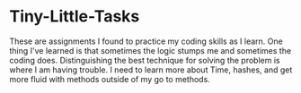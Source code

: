 # Tiny-Little-Tasks
These are assignments I found to practice my coding skills as I learn.
One thing I've learned is that sometimes the logic stumps me and sometimes the coding does.
Distinguishing the best technique for solving the problem is where I am having trouble.
I need to learn more about Time, hashes, and get more fluid with methods outside of my go to methods.
